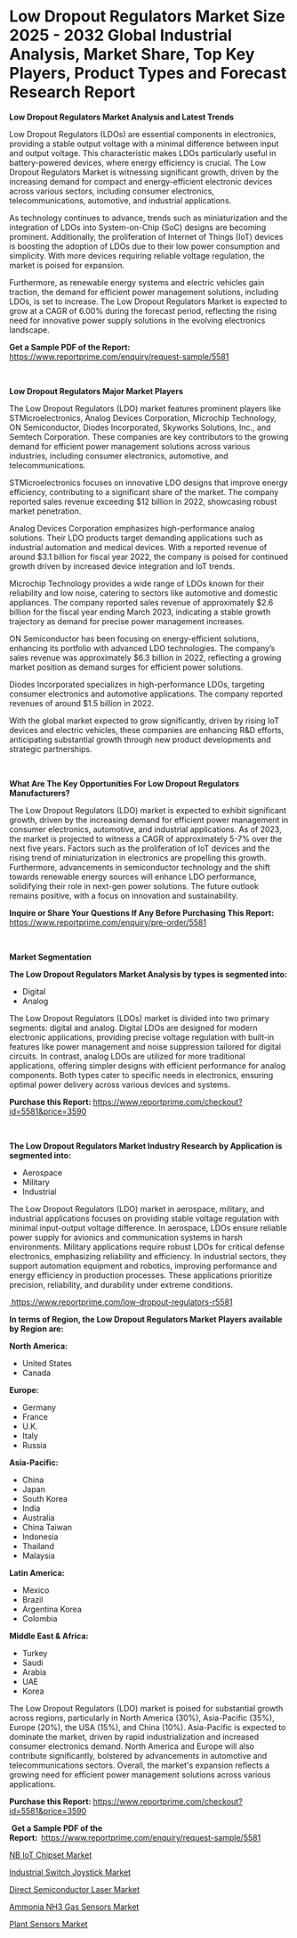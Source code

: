 <p><h1>Low Dropout Regulators Market Size 2025 - 2032 Global Industrial Analysis, Market Share, Top Key Players, Product Types and Forecast Research Report</h1></p><p><strong>Low Dropout Regulators Market Analysis and Latest Trends</strong></p>
<p><p>Low Dropout Regulators (LDOs) are essential components in electronics, providing a stable output voltage with a minimal difference between input and output voltage. This characteristic makes LDOs particularly useful in battery-powered devices, where energy efficiency is crucial. The Low Dropout Regulators Market is witnessing significant growth, driven by the increasing demand for compact and energy-efficient electronic devices across various sectors, including consumer electronics, telecommunications, automotive, and industrial applications.</p><p>As technology continues to advance, trends such as miniaturization and the integration of LDOs into System-on-Chip (SoC) designs are becoming prominent. Additionally, the proliferation of Internet of Things (IoT) devices is boosting the adoption of LDOs due to their low power consumption and simplicity. With more devices requiring reliable voltage regulation, the market is poised for expansion.</p><p>Furthermore, as renewable energy systems and electric vehicles gain traction, the demand for efficient power management solutions, including LDOs, is set to increase. The Low Dropout Regulators Market is expected to grow at a CAGR of 6.00% during the forecast period, reflecting the rising need for innovative power supply solutions in the evolving electronics landscape.</p></p>
<p><strong>Get a Sample PDF of the Report:&nbsp;</strong> <a href="https://www.reportprime.com/enquiry/request-sample/5581?utm_campaign=1106&utm_medium=2&utm_source=Github&utm_content=ia&utm_term=19032025&utm_id=low-dropout-regulators">https://www.reportprime.com/enquiry/request-sample/5581</a></p>
<p>&nbsp;</p>
<p><strong>Low Dropout Regulators Major Market Players</strong></p>
<p><p>The Low Dropout Regulators (LDO) market features prominent players like STMicroelectronics, Analog Devices Corporation, Microchip Technology, ON Semiconductor, Diodes Incorporated, Skyworks Solutions, Inc., and Semtech Corporation. These companies are key contributors to the growing demand for efficient power management solutions across various industries, including consumer electronics, automotive, and telecommunications.</p><p>STMicroelectronics focuses on innovative LDO designs that improve energy efficiency, contributing to a significant share of the market. The company reported sales revenue exceeding $12 billion in 2022, showcasing robust market penetration.</p><p>Analog Devices Corporation emphasizes high-performance analog solutions. Their LDO products target demanding applications such as industrial automation and medical devices. With a reported revenue of around $3.1 billion for fiscal year 2022, the company is poised for continued growth driven by increased device integration and IoT trends.</p><p>Microchip Technology provides a wide range of LDOs known for their reliability and low noise, catering to sectors like automotive and domestic appliances. The company reported sales revenue of approximately $2.6 billion for the fiscal year ending March 2023, indicating a stable growth trajectory as demand for precise power management increases.</p><p>ON Semiconductor has been focusing on energy-efficient solutions, enhancing its portfolio with advanced LDO technologies. The company’s sales revenue was approximately $6.3 billion in 2022, reflecting a growing market position as demand surges for efficient power solutions.</p><p>Diodes Incorporated specializes in high-performance LDOs, targeting consumer electronics and automotive applications. The company reported revenues of around $1.5 billion in 2022.</p><p>With the global market expected to grow significantly, driven by rising IoT devices and electric vehicles, these companies are enhancing R&D efforts, anticipating substantial growth through new product developments and strategic partnerships.</p></p>
<p>&nbsp;</p>
<p><strong>What Are The Key Opportunities For Low Dropout Regulators Manufacturers?</strong></p>
<p><p>The Low Dropout Regulators (LDO) market is expected to exhibit significant growth, driven by the increasing demand for efficient power management in consumer electronics, automotive, and industrial applications. As of 2023, the market is projected to witness a CAGR of approximately 5-7% over the next five years. Factors such as the proliferation of IoT devices and the rising trend of miniaturization in electronics are propelling this growth. Furthermore, advancements in semiconductor technology and the shift towards renewable energy sources will enhance LDO performance, solidifying their role in next-gen power solutions. The future outlook remains positive, with a focus on innovation and sustainability.</p></p>
<p><strong>Inquire or Share Your Questions If Any Before Purchasing This Report:</strong> <a href="https://www.reportprime.com/enquiry/pre-order/5581?utm_campaign=1106&utm_medium=2&utm_source=Github&utm_content=ia&utm_term=19032025&utm_id=low-dropout-regulators">https://www.reportprime.com/enquiry/pre-order/5581</a></p>
<p>&nbsp;</p>
<p><strong>Market Segmentation</strong></p>
<p><strong>The Low Dropout Regulators Market Analysis by types is segmented into:</strong></p>
<p><ul><li>Digital</li><li>Analog</li></ul></p>
<p><p>The Low Dropout Regulators (LDOs) market is divided into two primary segments: digital and analog. Digital LDOs are designed for modern electronic applications, providing precise voltage regulation with built-in features like power management and noise suppression tailored for digital circuits. In contrast, analog LDOs are utilized for more traditional applications, offering simpler designs with efficient performance for analog components. Both types cater to specific needs in electronics, ensuring optimal power delivery across various devices and systems.</p></p>
<p><strong>Purchase this Report:&nbsp;</strong><a href="https://www.reportprime.com/checkout?id=5581&price=3590&utm_campaign=1106&utm_medium=2&utm_source=Github&utm_content=ia&utm_term=19032025&utm_id=low-dropout-regulators">https://www.reportprime.com/checkout?id=5581&price=3590</a></p>
<p>&nbsp;</p>
<p><strong>The Low Dropout Regulators Market Industry Research by Application is segmented into:</strong></p>
<p><ul><li>Aerospace</li><li>Military</li><li>Industrial</li></ul></p>
<p><p>The Low Dropout Regulators (LDO) market in aerospace, military, and industrial applications focuses on providing stable voltage regulation with minimal input-output voltage difference. In aerospace, LDOs ensure reliable power supply for avionics and communication systems in harsh environments. Military applications require robust LDOs for critical defense electronics, emphasizing reliability and efficiency. In industrial sectors, they support automation equipment and robotics, improving performance and energy efficiency in production processes. These applications prioritize precision, reliability, and durability under extreme conditions.</p></p>
<p><a href="https://www.reportprime.com/low-dropout-regulators-r5581?utm_campaign=1106&utm_medium=2&utm_source=Github&utm_content=ia&utm_term=19032025&utm_id=low-dropout-regulators">&nbsp;https://www.reportprime.com/low-dropout-regulators-r5581</a></p>
<p><strong>In terms of Region, the Low Dropout Regulators Market Players available by Region are:</strong></p>
<p>
    <p> <strong> North America: </strong>
        <ul>
            <li>United States</li>
            <li>Canada</li>
        </ul>
        </p> 
    <p> <strong> Europe: </strong>
        <ul>
            <li>Germany</li>
            <li>France</li>
            <li>U.K.</li>
            <li>Italy</li>
            <li>Russia</li>
        </ul>
        </p> 
    <p> <strong> Asia-Pacific: </strong>
        <ul>
            <li>China</li>
            <li>Japan</li>
            <li>South Korea</li>
            <li>India</li>
            <li>Australia</li>
            <li>China Taiwan</li>
            <li>Indonesia</li>
            <li>Thailand</li>
            <li>Malaysia</li>
        </ul>
        </p> 
    <p> <strong> Latin America: </strong>
        <ul>
            <li>Mexico</li>
            <li>Brazil</li>
            <li>Argentina Korea</li>
            <li>Colombia</li>
        </ul>
        </p> 
    <p> <strong> Middle East & Africa: </strong>
        <ul>
            <li>Turkey</li>
            <li>Saudi</li>
            <li>Arabia</li>
            <li>UAE</li>
            <li>Korea</li>
        </ul>
    </p>
    </p>
<p><p>The Low Dropout Regulators (LDO) market is poised for substantial growth across regions, particularly in North America (30%), Asia-Pacific (35%), Europe (20%), the USA (15%), and China (10%). Asia-Pacific is expected to dominate the market, driven by rapid industrialization and increased consumer electronics demand. North America and Europe will also contribute significantly, bolstered by advancements in automotive and telecommunications sectors. Overall, the market's expansion reflects a growing need for efficient power management solutions across various applications.</p></p>
<p><strong>Purchase this Report: </strong><a href="https://www.reportprime.com/checkout?id=5581&price=3590&utm_campaign=1106&utm_medium=2&utm_source=Github&utm_content=ia&utm_term=19032025&utm_id=low-dropout-regulators">https://www.reportprime.com/checkout?id=5581&price=3590</a></p>
<p>&nbsp;<strong>Get a Sample PDF of the Report:&nbsp;&nbsp;</strong><a href="https://www.reportprime.com/enquiry/request-sample/5581?utm_campaign=1106&utm_medium=2&utm_source=Github&utm_content=ia&utm_term=19032025&utm_id=low-dropout-regulators">https://www.reportprime.com/enquiry/request-sample/5581</a></p>
<p><strong></strong></p>
<p><p><a href="https://github.com/abdhsheila7/Market-Research-Report-List-1/blob/main/nb-iot-chipset-market.md?utm_campaign=1106&utm_medium=2&utm_source=Github&utm_content=ia&utm_term=19032025&utm_id=low-dropout-regulators">NB IoT Chipset Market</a></p><p><a href="https://github.com/rjaibiagha/Market-Research-Report-List-1/blob/main/industrial-switch-joystick-market.md?utm_campaign=1106&utm_medium=2&utm_source=Github&utm_content=ia&utm_term=19032025&utm_id=low-dropout-regulators">Industrial Switch Joystick Market</a></p><p><a href="https://github.com/godekkutero4/Market-Research-Report-List-1/blob/main/direct-semiconductor-laser-market.md?utm_campaign=1106&utm_medium=2&utm_source=Github&utm_content=ia&utm_term=19032025&utm_id=low-dropout-regulators">Direct Semiconductor Laser Market</a></p><p><a href="https://github.com/dringmurza6r/Market-Research-Report-List-1/blob/main/ammonia-nh3-gas-sensors-market.md?utm_campaign=1106&utm_medium=2&utm_source=Github&utm_content=ia&utm_term=19032025&utm_id=low-dropout-regulators">Ammonia NH3 Gas Sensors Market</a></p><p><a href="https://github.com/rumaskdallys2/Market-Research-Report-List-1/blob/main/plant-sensors-market.md?utm_campaign=1106&utm_medium=2&utm_source=Github&utm_content=ia&utm_term=19032025&utm_id=low-dropout-regulators">Plant Sensors Market</a></p></p>